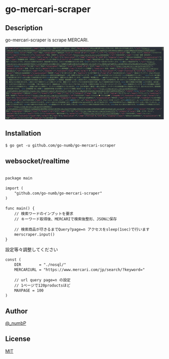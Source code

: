 # go-mercari-scraper

## Description

go-mercari-scraper is scrape MERCARI.

![save JSON](https://github.com/go-numb/go-mercari-scraper/blob/master/img/data.png)

## Installation

```
$ go get -u github.com/go-numb/go-mercari-scraper
```




## websocket/realtime
```golang

package main

import (
    "github.com/go-numb/go-mercari-scraper"
)

func main() {
    // 検索ワードのインプットを要求
    // キーワード取得後、MERCARIで検索後整形、JSONに保存

    // 検索商品が尽きるまでQuery?page=n アクセスをsleep(1sec)で行います
    merscraper.input()
}
```


設定等々調整してください
``` golang
const (
	DIR        = "./nosql/"
	MERCARIURL = "https://www.mercari.com/jp/search/?keyword="

	// url query page=n の設定
	// 1ページで120productsほど
	MAXPAGE = 100
)
```

## Author

[@_numbP](https://twitter.com/_numbP)

## License

[MIT](https://github.com/go-numb/go-mercari-scraper/blob/master/LICENSE)